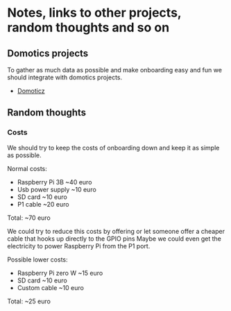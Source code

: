 # Notes, links to other projects, random thoughts and so on


## Domotics projects

To gather as much data as possible and make onboarding easy and fun we should integrate with domotics projects.

- [Domoticz](http://www.domoticz.com/)


## Random thoughts


### Costs

We should try to keep the costs of onboarding down and keep it as simple as possible.

Normal costs:

- Raspberry Pi 3B   ~40 euro
- Usb power supply  ~10 euro
- SD card           ~10 euro
- P1 cable          ~20 euro

Total: ~70 euro


We could try to reduce this costs by offering or let someone offer a cheaper cable that hooks up directly to the GPIO pins
Maybe we could even get the electricity to power Raspberry Pi from the P1 port.

Possible lower costs:

- Raspberry Pi zero W ~15 euro
- SD card             ~10 euro
- Custom cable        ~10 euro

Total: ~25 euro
